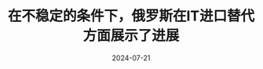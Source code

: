 ---
title: "在不稳定的条件下，俄罗斯在IT进口替代方面展示了进展"
date: 2024-07-21
contentMediaType: "text/markdown"
source: "ABN24，圣彼得堡"
source_url: "https://abnews.ru/news/2024/7/21/importozameshhenie-v-it-rossiya-demonstriruet-progress-v-usloviyah-nestabilnosti"
---